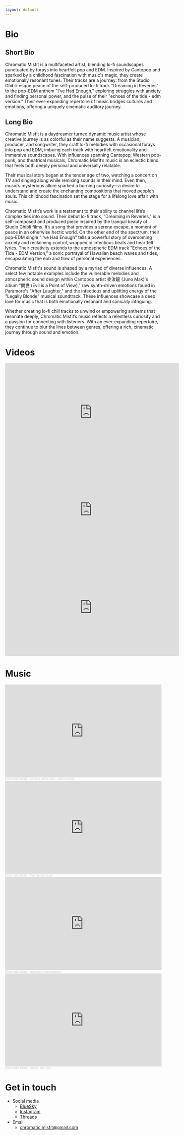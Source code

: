```yaml
---
layout: default
---
```

# Bio

## Short Bio
Chromatic Misfit is a multifaceted artist, blending lo-fi soundscapes punctuated by forays into heartfelt pop and EDM. Inspired by Cantopop and sparked by a childhood fascination with music's magic, they create emotionally resonant tunes. Their tracks are a journey: from the Studio Ghibli-esque peace of the self-produced lo-fi track "Dreaming in Reveries" to the pop-EDM anthem "I've Had Enough," exploring struggles with anxiety and finding personal power, and the pulse of their "echoes of the tide - edm version." Their ever-expanding repertoire of music bridges cultures and emotions, offering a uniquely cinematic auditory journey.

## Long Bio
Chromatic Misfit is a daydreamer turned dynamic music artist whose creative journey is as colorful as their name suggests. A musician, producer, and songwriter, they craft lo-fi melodies with occasional forays into pop and EDM, imbuing each track with heartfelt emotionality and immersive soundscapes. With influences spanning Cantopop, Western pop-punk, and theatrical musicals, Chromatic Misfit’s music is an eclectic blend that feels both deeply personal and universally relatable.

Their musical story began at the tender age of two, watching a concert on TV and singing along while remixing sounds in their mind. Even then, music’s mysterious allure sparked a burning curiosity—a desire to understand and create the enchanting compositions that moved people’s souls. This childhood fascination set the stage for a lifelong love affair with music.

Chromatic Misfit’s work is a testament to their ability to channel life’s complexities into sound. Their debut lo-fi track, "Dreaming in Reveries," is a self-composed and produced piece inspired by the tranquil beauty of Studio Ghibli films. It’s a song that provides a serene escape, a moment of peace in an otherwise hectic world. On the other end of the spectrum, their pop-EDM single "I've Had Enough" tells a powerful story of overcoming anxiety and reclaiming control, wrapped in infectious beats and heartfelt lyrics. Their creativity extends to the atmospheric EDM track "Echoes of the Tide - EDM Version," a sonic portrayal of Hawaiian beach waves and tides, encapsulating the ebb and flow of personal experiences.

Chromatic Misfit's sound is shaped by a myriad of diverse influences. A select few notable examples include the vulnerable melodies and atmospheric sound design within Cantopop artist 麥浚龍 (Juno Mak)’s album "問世 (Evil is a Point of View)," raw synth-driven emotions found in Paramore's "After Laughter," and the infectious and uplifting energy of the "Legally Blonde" musical soundtrack. These influences showcase a deep love for music that is both emotionally resonant and sonically intriguing.

Whether creating lo-fi chill tracks to unwind or empowering anthems that resonate deeply, Chromatic Misfit’s music reflects a relentless curiosity and a passion for connecting with listeners. With an ever-expanding repertoire, they continue to blur the lines between genres, offering a rich, cinematic journey through sound and emotion.

# Videos
<iframe width="560" height="315" src="https://www.youtube.com/embed/GQ5KZLyZ50I?si=hyfohZsf_aQoEgSy&amp;start=30" title="YouTube video player" frameborder="0" allow="accelerometer; autoplay; clipboard-write; encrypted-media; gyroscope; picture-in-picture; web-share" referrerpolicy="strict-origin-when-cross-origin" allowfullscreen></iframe>

<iframe width="560" height="315" src="https://www.youtube.com/embed/--dZCeR4AaY?si=mnZPESkYM1m8Alwk&amp;start=55" title="YouTube video player" frameborder="0" allow="accelerometer; autoplay; clipboard-write; encrypted-media; gyroscope; picture-in-picture; web-share" referrerpolicy="strict-origin-when-cross-origin" allowfullscreen></iframe>

<iframe width="560" height="315" src="https://www.youtube.com/embed/x3GCgF5XSzs?si=mxKNqfF9t25L5j5Z&amp;start=48" title="YouTube video player" frameborder="0" allow="accelerometer; autoplay; clipboard-write; encrypted-media; gyroscope; picture-in-picture; web-share" referrerpolicy="strict-origin-when-cross-origin" allowfullscreen></iframe>

# Music
<iframe width="100%" height="300" scrolling="no" frameborder="no" allow="autoplay" src="https://w.soundcloud.com/player/?url=https%3A//api.soundcloud.com/tracks/1994052787&color=%23ff5500&auto_play=false&hide_related=false&show_comments=true&show_user=true&show_reposts=false&show_teaser=true&visual=true"></iframe><div style="font-size: 10px; color: #cccccc;line-break: anywhere;word-break: normal;overflow: hidden;white-space: nowrap;text-overflow: ellipsis; font-family: Interstate,Lucida Grande,Lucida Sans Unicode,Lucida Sans,Garuda,Verdana,Tahoma,sans-serif;font-weight: 100;"><a href="https://soundcloud.com/chromatic-misfit" title="Chromatic Misfit" target="_blank" style="color: #cccccc; text-decoration: none;">Chromatic Misfit</a> · <a href="https://soundcloud.com/chromatic-misfit/echoes-of-the-tide-edm-version" title="echoes of the tide - edm version" target="_blank" style="color: #cccccc; text-decoration: none;">echoes of the tide - edm version</a></div>

<iframe width="100%" height="300" scrolling="no" frameborder="no" allow="autoplay" src="https://w.soundcloud.com/player/?url=https%3A//api.soundcloud.com/tracks/1753516515&color=%23ff5500&auto_play=false&hide_related=false&show_comments=true&show_user=true&show_reposts=false&show_teaser=true&visual=true"></iframe><div style="font-size: 10px; color: #cccccc;line-break: anywhere;word-break: normal;overflow: hidden;white-space: nowrap;text-overflow: ellipsis; font-family: Interstate,Lucida Grande,Lucida Sans Unicode,Lucida Sans,Garuda,Verdana,Tahoma,sans-serif;font-weight: 100;"><a href="https://soundcloud.com/chromatic-misfit" title="Chromatic Misfit" target="_blank" style="color: #cccccc; text-decoration: none;">Chromatic Misfit</a> · <a href="https://soundcloud.com/chromatic-misfit/ive-had-enough" title="I&#x27;ve Had Enough" target="_blank" style="color: #cccccc; text-decoration: none;">I&#x27;ve Had Enough</a></div>

<iframe width="100%" height="300" scrolling="no" frameborder="no" allow="autoplay" src="https://w.soundcloud.com/player/?url=https%3A//api.soundcloud.com/tracks/1894117323&color=%23ff5500&auto_play=false&hide_related=false&show_comments=true&show_user=true&show_reposts=false&show_teaser=true&visual=true"></iframe><div style="font-size: 10px; color: #cccccc;line-break: anywhere;word-break: normal;overflow: hidden;white-space: nowrap;text-overflow: ellipsis; font-family: Interstate,Lucida Grande,Lucida Sans Unicode,Lucida Sans,Garuda,Verdana,Tahoma,sans-serif;font-weight: 100;"><a href="https://soundcloud.com/chromatic-misfit" title="Chromatic Misfit" target="_blank" style="color: #cccccc; text-decoration: none;">Chromatic Misfit</a> · <a href="https://soundcloud.com/chromatic-misfit/midnight-machinations" title="midnight machinations" target="_blank" style="color: #cccccc; text-decoration: none;">midnight machinations</a></div>

<iframe width="100%" height="300" scrolling="no" frameborder="no" allow="autoplay" src="https://w.soundcloud.com/player/?url=https%3A//api.soundcloud.com/tracks/1545079894&color=%23ff5500&auto_play=false&hide_related=false&show_comments=true&show_user=true&show_reposts=false&show_teaser=true&visual=true"></iframe><div style="font-size: 10px; color: #cccccc;line-break: anywhere;word-break: normal;overflow: hidden;white-space: nowrap;text-overflow: ellipsis; font-family: Interstate,Lucida Grande,Lucida Sans Unicode,Lucida Sans,Garuda,Verdana,Tahoma,sans-serif;font-weight: 100;"><a href="https://soundcloud.com/chromatic-misfit" title="Chromatic Misfit" target="_blank" style="color: #cccccc; text-decoration: none;">Chromatic Misfit</a> · <a href="https://soundcloud.com/chromatic-misfit/when-i-met-you" title="when i met you" target="_blank" style="color: #cccccc; text-decoration: none;">when i met you</a></div>

# Get in touch
- Social media
  - [BlueSky](https://bsky.app/profile/chromaticmisfit.bsky.social)
  - [Instagram](https://www.instagram.com/itschromaticmisfit)
  - [Threads](https://www.threads.net/@itschromaticmisfit)
- Email
  - chromatic.misfit@gmail.com
